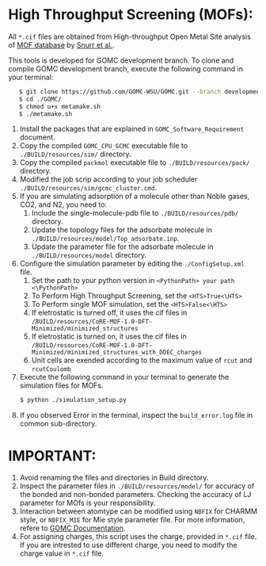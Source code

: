 # High Throughput Screening (MOFs):
All `*.cif` files are obtained from High-throughput Open Metal Site analysis of [MOF database](http://gregchung.github.io/CoRE-MOFs/) by [Snurr et al.](https://pubs.acs.org/doi/abs/10.1021/cm502594j).

This tools is developed for GOMC development branch. To clone and compile GOMC development branch,
execute the following command in your terminal:

```bash
   $ git clone https://github.com/GOMC-WSU/GOMC.git --branch development --single-branch
   $ cd ./GOMC/
   $ chmod u+x metamake.sh
   $ ./metamake.sh
```

1. Install the packages that are explained in `GOMC_Software_Requirement` document.
2. Copy the compiled `GOMC_CPU_GCMC` executable file to `./BUILD/resources/sim/` directory.
3. Copy the compiled `packmol` executable file to `./BUILD/resources/pack/` directory.
4. Modified the job scrip according to your job scheduler `./BUILD/resources/sim/gcmc_cluster.cmd`.
5. If you are simulating adsorption of a molecule other than Noble gases, CO2, and N2, you need to:
    1. Include the single-molecule-pdb file to `./BUILD/resources/pdb/` directory.
    2. Update the topology files for the adsorbate molecule in `./BUILD/resources/model/Top_adsorbate.inp`.
    3. Update the parameter file for the adsorbate molecule in `./BUILD/resources/model` directory.
6. Configure the simulation parameter by editing the `./ConfigSetup.xml` file.
    1. Set the path to your python version in `<PythonPath> your path <\PythonPath>`
    2. To Perform High Throughput Screening, set the `<HTS>True<\HTS>`
    3. To Perform single MOF simulation, set the `<HTS>False<\HTS>`
    4. If eletrostatic is turned off, it uses the cif files in `/BUILD/resources/CoRE-MOF-1.0-DFT-Minimized/minimized_structures`
    5. If eletrostatic is turned on, it uses the cif files in `/BUILD/resources/CoRE-MOF-1.0-DFT-Minimized/minimized_structures_with_DDEC_charges` 
    6. Unit cells are exended according to the maximum value of `rcut` and `rcutCoulomb`
7. Execute the following command in your terminal to generate the simulation files for MOFs. 
   ```bash
   $ python ./simulation_setup.py
   ```
8. If you observed Error in the terminal, inspect the `build_error.log` file in common sub-directory.


# IMPORTANT:
1. Avoid renaming the files and directories in Build directory.
2. Inspect the parameter files in `./BUILD/resources/model/` for accuracy of the bonded and non-bonded parameters. Checking the accuracy of LJ parameter for MOfs is your responsibility.
3. Interaction between atomtype can be modified using  `NBFIX` for CHARMM style, or `NBFIX_MIE` for Mie style parameter file. For more information, refere to [GOMC Documentation](http://gomc.eng.wayne.edu/manual/input_file.html#nbfix "GOMC non-bonded").
4. For assigning charges, this script uses the charge, provided in `*.cif` file. If you are intrested to use       different charge, you need to modify the charge value in `*.cif` file.
